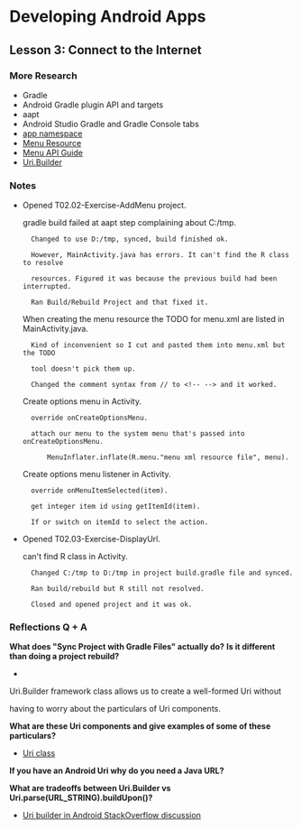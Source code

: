 # Developing Android Apps

## Lesson 3: Connect to the Internet

### More Research
* Gradle
* Android Gradle plugin API and targets
* aapt
* Android Studio Gradle and Gradle Console tabs
* [app namespace](https://stackoverflow.com/questions/36044383/whats-the-use-of-app-namespace-in-android-xml)
* [Menu Resource](https://developer.android.com/guide/topics/resources/menu-resource.html)
* [Menu API Guide](https://developer.android.com/guide/topics/ui/menus.html)
* [Uri.Builder](https://developer.android.com/reference/android/net/Uri.Builder.html)


### Notes

* Opened T02.02-Exercise-AddMenu project.

	gradle build failed at aapt step complaining about C:/tmp.
	
		Changed to use D:/tmp, synced, build finished ok.
		
		However, MainActivity.java has errors. It can't find the R class to resolve

		resources. Figured it was because the previous build had been interrupted.
		
		Ran Build/Rebuild Project and that fixed it.
		
	When creating the menu resource the TODO for menu.xml are listed in MainActivity.java.
	
		Kind of inconvenient so I cut and pasted them into menu.xml but the TODO

		tool doesn't pick them up.
		
		Changed the comment syntax from // to <!-- --> and it worked.
		
	Create options menu in Activity.
	
		override onCreateOptionsMenu.
		
		attach our menu to the system menu that's passed into onCreateOptionsMenu.
		
			MenuInflater.inflate(R.menu."menu xml resource file", menu).
	
	Create options menu listener in Activity.
	
		override onMenuItemSelected(item).
		
		get integer item id using getItemId(item).
		
		If or switch on itemId to select the action.
		
		
* Opened T02.03-Exercise-DisplayUrl.

	can't find R class in Activity.
	
		Changed C:/tmp to D:/tmp in project build.gradle file and synced.
		
		Ran build/rebuild but R still not resolved.
		
		Closed and opened project and it was ok.
		
	



### Reflections Q + A

**What does "Sync Project with Gradle Files" actually do?**
**Is it different than doing a project rebuild?**

* 


Uri.Builder framework class allows us to create a well-formed Uri without

having to worry about the particulars of Uri components.

**What are these Uri components and give examples of some of these particulars?**

* [Uri class](https://developer.android.com/reference/android/net/Uri.html)


**If you have an Android Uri why do you need a Java URL?**

**What are tradeoffs between Uri.Builder vs Uri.parse(URL_STRING).buildUpon()?**

* [Uri builder in Android StackOverflow discussion](https://stackoverflow.com/questions/19167954/use-uri-builder-in-android-or-create-url-with-variables)
